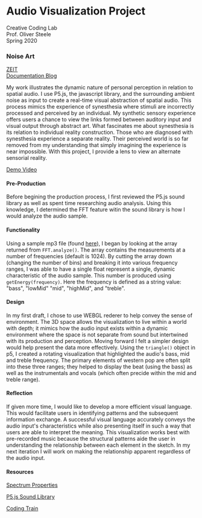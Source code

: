 # Audio Visualization Project
Creative Coding Lab  
Prof. Oliver Steele  
Spring 2020  

### Noise Art 
[ZEIT](https://my-project-march2020.now.sh)  
[Documentation Blog](http://wp.nyu.edu/kennedycambracho/2020/03/22/noise-art-audio-visualization-project/)  

My work illustrates the dynamic nature of personal perception in relation to spatial audio. I use P5.js, the javascript library, and the surrounding ambient noise as input to create a real-time visual abstraction of spatial audio. This process mimics the experience of synesthesia where stimuli are incorrectly processed and perceived by an individual. My synthetic sensory experience offers users a chance to view the links formed between auditory input and visual output through abstract art.
What fascinates me about synesthesia is its relation to individual reality construction. Those who are diagnosed with synesthesia experience a separate reality. Their perceived world is so far removed from my understanding that simply imagining the experience is near impossible. With this project, I provide a lens to view an alternate sensorial reality.  

[Demo Video](youtube.com)
#### Pre-Production
Before begining the production process, I first reviewed the P5.js sound library as well as spent time researching audio analysis. Using this knowledge, I determined the FFT feature witin the sound library is how I would analyze the audio sample. 
#### Functionality
Using a sample mp3 file (found [here](https://freemusicarchive.org)), I began by looking at the array returned from `FFT.analyze()`. The array contains the measurements at a number of frequencies (default is 1024). 
By cutting the array down (changing the number of bins) and breaking it into various frequency ranges, I was able to have a single float represent a single, dynamic characteristic of the audio sample. This number is produced using `getEnergy(frequency)`. Here the frequency is defined as a string value: "bass", "lowMid" "mid", "highMid", and "treble". 
#### Design 
In my first draft, I chose to use WEBGL rederer to help convey the sense of environment. The 3D space allows the visualization to live within a world with depth; it mimics how the audio input exists within a dynamic environment where the space is not separate from sound but intertwined with its production and perception. 
Moving forward I felt a simpler design would help present the data more effectively. Using the `triangle()` object in p5, I created a rotating visualization that highlighted the audio's bass, mid and treble frequency. The primary elements of western pop are often split into these three ranges; they helped to display the beat (using the bass) as well as the instrumentals and vocals (which often precide within the mid and treble range). 
#### Reflection
If given more time, I would like to develop a more efficient visual language. This would facilitate users in identifying patterns and the subsequent information exchange. A successful visual language accurately conveys the audio input's characteristics while also presenting itself in such a way that users are able to interpret the meaning.
This visualization works best with pre-recorded music because the structural patterns aide the user in understanding the relationship between each element in the sketch. In my next iteration I will work on making the relationship apparent regardless of the audio input. 

#### Resources 
[Spectrum Properties](https://www.gigahertz-optik.de/en-us/basics-light-measurement/light-color/spectr-line-properties/)

[P5.js Sound Library](https://p5js.org/reference/#/libraries/p5.sound)

[Coding Train](https://www.youtube.com/channel/UCvjgXvBlbQiydffZU7m1_aw)